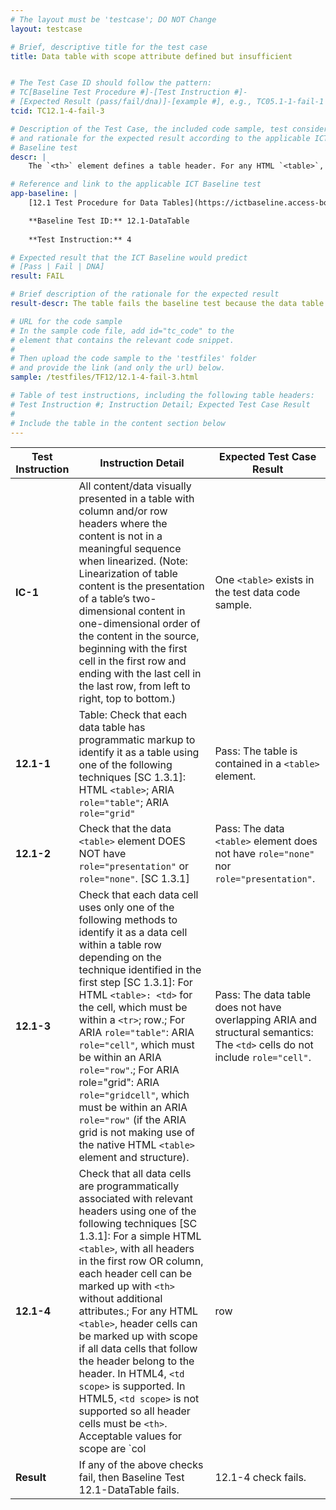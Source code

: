 ```yaml
---
# The layout must be 'testcase'; DO NOT Change
layout: testcase

# Brief, descriptive title for the test case
title: Data table with scope attribute defined but insufficient


# The Test Case ID should follow the pattern: 
# TC[Baseline Test Procedure #]-[Test Instruction #]-
# [Expected Result (pass/fail/dna)]-[example #], e.g., TC05.1-1-fail-1
tcid: TC12.1-4-fail-3

# Description of the Test Case, the included code sample, test considerations,
# and rationale for the expected result according to the applicable ICT
# Baseline test
descr: | 
    The `<th>` element defines a table header. For any HTML `<table>`, data cells can be associated to a header cell either by applying the correct scope value to a table header or by including the header cell's unique id value in `<td headers>`. In complex tables, however, scope can be insufficient to reflect all header and data cell relationships and/or can create confusion when headers overlap. In such cases, data cells must refer to the id(s) of all relevant header cells via the headers attribute in order for the row and column headers to be properly associated. Therefore, a scope attribute by itself, without an id element, will not clearly define the cell-header relationships. This table in the sample code includes a complex data table with scope attributes defined, but insufficient to adequately define correct cell-header relationships.

# Reference and link to the applicable ICT Baseline test
app-baseline: | 
    [12.1 Test Procedure for Data Tables](https://ictbaseline.access-board.gov/12DataTables/#12-tables)

    **Baseline Test ID:** 12.1-DataTable
    
    **Test Instruction:** 4

# Expected result that the ICT Baseline would predict
# [Pass | Fail | DNA]
result: FAIL

# Brief description of the rationale for the expected result
result-descr: The table fails the baseline test because the data table has valid scope attributes defined, but they are insufficient by themselves to correctly define cell-header relationships.

# URL for the code sample
# In the sample code file, add id="tc_code" to the 
# element that contains the relevant code snippet.
#
# Then upload the code sample to the 'testfiles' folder 
# and provide the link (and only the url) below.
sample: /testfiles/TF12/12.1-4-fail-3.html

# Table of test instructions, including the following table headers: 
# Test Instruction #; Instruction Detail; Expected Test Case Result
#
# Include the table in the content section below
---
```

| Test Instruction | Instruction Detail | Expected Test Case Result |
|------------------|--------------------|---------------------------|
| **IC-1** | All content/data visually presented in a table with column and/or row headers where the content is not in a meaningful sequence when linearized. (Note: Linearization of table content is the presentation of a table’s two-dimensional content in one-dimensional order of the content in the source, beginning with the first cell in the first row and ending with the last cell in the last row, from left to right, top to bottom.) | One `<table>` exists in the test data code sample. |
| **12.1-1** | Table: Check that each data table has programmatic markup to identify it as a table using one of the following techniques [SC 1.3.1]: HTML `<table>`; ARIA `role="table"`; ARIA `role="grid"` | Pass: The table is contained in a `<table>` element. | 
| **12.1-2** | Check that the data `<table>` element DOES NOT have `role="presentation"` or `role="none"`. [SC 1.3.1] | Pass: The data `<table>` element does not have `role="none"` nor `role="presentation"`. |
| **12.1-3** | Check that each data cell uses only one of the following methods to identify it as a data cell within a table row depending on the technique identified in the first step [SC 1.3.1]: For HTML `<table>: <td>` for the cell, which must be within a `<tr>`; row.; For ARIA `role="table"`: ARIA `role="cell"`, which must be within an ARIA `role="row"`.; For ARIA role="grid": ARIA `role="gridcell"`, which must be within an ARIA `role="row"` (if the ARIA grid is not making use of the native HTML `<table>` element and structure). | Pass: The data table does not have overlapping ARIA and structural semantics: The `<td>` cells do not include `role="cell"`. |
| **12.1-4** | Check that all data cells are programmatically associated with relevant headers using one of the following techniques [SC 1.3.1]: For a simple HTML `<table>`, with all headers in the first row OR column, each header cell can be marked up with `<th>` without additional attributes.; For any HTML `<table>`, header cells can be marked up with scope if all data cells that follow the header belong to the header. In HTML4, `<td scope>` is supported. In HTML5, `<td scope>` is not supported so all header cells must be `<th>`. Acceptable values for scope are `col|row|colgroup|rowgroup`. The scope only applies to cells that occur after the header cell(s) in the reading order.; For any HTML `<table>`, data cells can be associated to a header cell by including the header cell's unique id value in `<td headers>`.; For any HTML `<table>` that uses BOTH scope AND refers to header IDs using `<td headers>` attributes in the same table, any data cell with a headers reference will override any scope attributes for associated table headers for that particular data cell. Therefore, data cells with a headers reference, must identify all relevant headers, independent from and regardless of scope attributes in associated headers.; For ARIA `role="table"`: each column header must have `role="columnheader"` and each row header must have `role="rowheader"`.; For ARIA `role="grid"`: each column header must have `role="columnheader"` and each row header must have `role="rowheader"` (if the ARIA grid is not making use of the native HTML `<table>` element and structure). | Fail: The data table has scope attributes defined, but scope alone is insuffient. |
| **Result** | If any of the above checks fail, then Baseline Test 12.1-DataTable fails. | 12.1-4 check fails. |